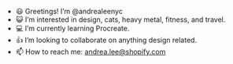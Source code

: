 - 😃 Greetings! I’m @andrealeenyc
- 😺 I’m interested in design, cats, heavy metal, fitness, and travel.
- 💻 I’m currently learning Procreate.
- 👍 I’m looking to collaborate on anything design related.
- 📫 How to reach me: andrea.lee@shopify.com

<!---
andrealeenyc/andrealeenyc is a ✨ special ✨ repository because its `README.md` (this file) appears on your GitHub profile.
You can click the Preview link to take a look at your changes.
--->
